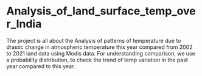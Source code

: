# Analysis_of_land_surface_temp_over_India
The project is all about the Analysis of patterns of temperature due to drastic change in atmospheric temperature this year compared
from 2002 to 2021 land data using Modis data. For understanding comparison, we use a probability distribution,
to check the trend of temp variation in the past year compared to this year.
